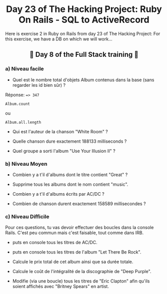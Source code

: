 <h1 align="center">Day 23 of The Hacking Project: Ruby On Rails - SQL to ActiveRecord</h1>

Here is exercise 2 in Ruby on Rails from day 23 of The Hacking Project: For this exercise, we have a DB on which we will work... 

<h2 align="center">🎉 Day 8 of the Full Stack training 🎉</h2>

### a) Niveau facile

- Quel est le nombre total d'objets Album contenus dans la base (sans regarder les id bien sûr) ?

Réponse: `=> 347`
```
Album.count
```
ou
```
Album.all.length
```

- Qui est l'auteur de la chanson "White Room" ?


- Quelle chanson dure exactement 188133 milliseconds ?


- Quel groupe a sorti l'album "Use Your Illusion II" ?


### b) Niveau Moyen

- Combien y a t'il d'albums dont le titre contient "Great" ?


- Supprime tous les albums dont le nom contient "music".


- Combien y a t'il d'albums écrits par AC/DC ?


- Combien de chanson durent exactement 158589 millisecondes ?


### c) Niveau Difficile

Pour ces questions, tu vas devoir effectuer des boucles dans la console Rails. C'est peu commun mais c'est faisable, tout comme dans IRB.

- puts en console tous les titres de AC/DC.


- puts en console tous les titres de l'album "Let There Be Rock".


- Calcule le prix total de cet album ainsi que sa durée totale.


- Calcule le coût de l'intégralité de la discographie de "Deep Purple".


- Modifie (via une boucle) tous les titres de "Eric Clapton" afin qu'ils soient affichés avec "Britney Spears" en artist.

